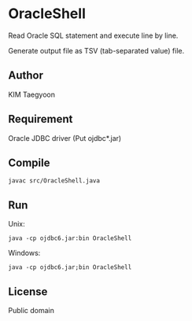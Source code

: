 # OracleShell

Read Oracle SQL statement and execute line by line.

Generate output file as TSV (tab-separated value) file.

## Author
KIM Taegyoon

## Requirement
Oracle JDBC driver (Put ojdbc*.jar)

## Compile
```
javac src/OracleShell.java
```

## Run
Unix:
```
java -cp ojdbc6.jar:bin OracleShell
```

Windows:
```
java -cp ojdbc6.jar;bin OracleShell
```

## License
Public domain
